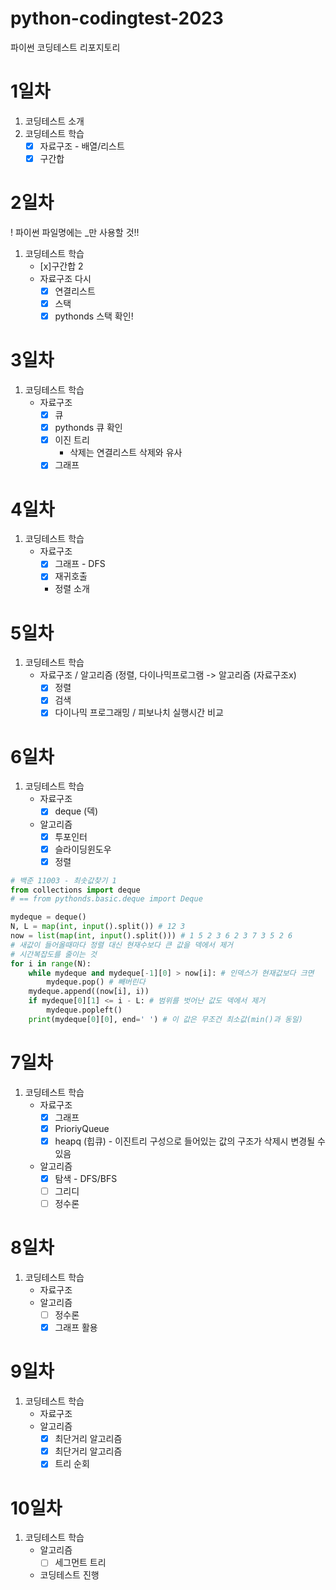 # python-codingtest-2023
파이썬 코딩테스트 리포지토리

# 1일차
1. 코딩테스트 소개
2. 코딩테스트 학습
    - [x] 자료구조 - 배열/리스트
    - [x] 구간합

# 2일차
! 파이썬 파일명에는 _만 사용할 것!!

1. 코딩테스트 학습
    - [x]구간합 2
    - 자료구조 다시
        - [x] 연결리스트
        - [x] 스택
        - [x] pythonds 스택 확인!

# 3일차
1. 코딩테스트 학습
    - 자료구조
        - [x] 큐
        - [x] pythonds 큐 확인
        - [x] 이진 트리
            - 삭제는 연결리스트 삭제와 유사
        - [x] 그래프

# 4일차
1. 코딩테스트 학습
    - 자료구조
        - [x] 그래프 - DFS
        - [x] 재귀호출
        - 정렬 소개 

# 5일차
1. 코딩테스트 학습
    - 자료구조 / 알고리즘 (정렬, 다이나믹프로그램 -> 알고리즘 (자료구조x)
        - [x] 정렬
        - [x] 검색
        - [x] 다이나믹 프로그래밍 / 피보나치 실행시간 비교

# 6일차
1. 코딩테스트 학습
    - 자료구조
        - [x] deque (덱)
    - 알고리즘
        - [x] 투포인터
        - [x] 슬라이딩윈도우
        - [x] 정렬

```python
# 백준 11003 - 최솟값찾기 1
from collections import deque
# == from pythonds.basic.deque import Deque

mydeque = deque()
N, L = map(int, input().split()) # 12 3
now = list(map(int, input().split())) # 1 5 2 3 6 2 3 7 3 5 2 6
# 새값이 들어올때마다 정렬 대신 현재수보다 큰 값을 덱에서 제거
# 시간복잡도를 줄이는 것
for i in range(N):
    while mydeque and mydeque[-1][0] > now[i]: # 인덱스가 현재값보다 크면
        mydeque.pop() # 빼버린다
    mydeque.append((now[i], i))
    if mydeque[0][1] <= i - L: # 범위를 벗어난 값도 덱에서 제거
        mydeque.popleft()
    print(mydeque[0][0], end=' ') # 이 값은 무조건 최소값(min()과 동일)
```

# 7일차
1. 코딩테스트 학습
    - 자료구조
        - [x] 그래프
        - [x] PrioriyQueue
        - [x] heapq (힙큐) - 이진트리 구성으로 들어있는 값의 구조가 삭제시 변경될 수 있음
    - 알고리즘
        - [x] 탐색 - DFS/BFS
        - [ ] 그리디
        - [ ] 정수론

# 8일차
1. 코딩테스트 학습
    - 자료구조
    - 알고리즘
        - [ ] 정수론
        - [x] 그래프 활용

# 9일차
1. 코딩테스트 학습
    - 자료구조
    - 알고리즘
        - [x] 최단거리 알고리즘
        - [x] 최단거리 알고리즘
        - [x] 트리 순회

# 10일차
1. 코딩테스트 학습
    - 알고리즘
        - [ ] 세그먼트 트리
    - 코딩테스트 진행